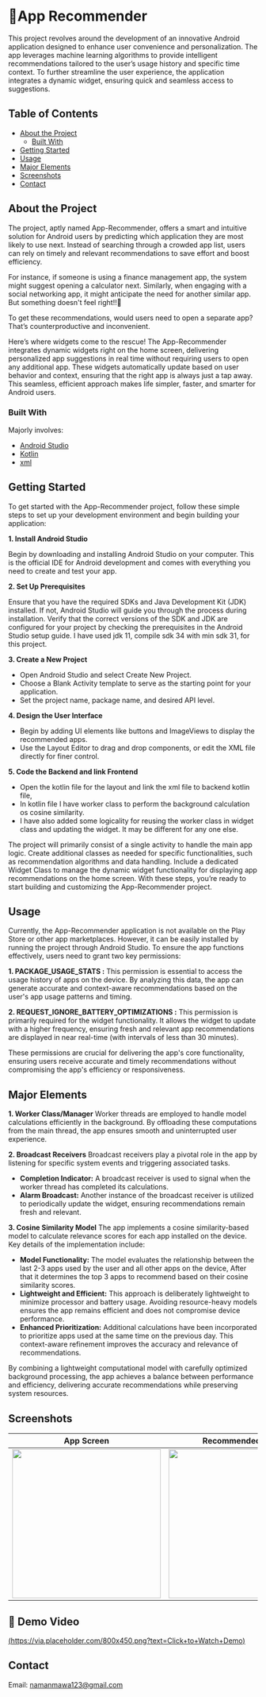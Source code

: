 # 📱App Recommender

This project revolves around the development of an innovative Android application designed to enhance user convenience and personalization. The app leverages machine learning algorithms to provide intelligent recommendations tailored to the user’s usage history and specific time context. To further streamline the user experience, the application integrates a dynamic widget, ensuring quick and seamless access to suggestions.

## Table of Contents

- [About the Project](#about-the-project)
  - [Built With](#built-with)
- [Getting Started](#getting-started)
- [Usage](#usage)
- [Major Elements](#major-elements)
- [Screenshots](#screenshots)
- [Contact](#contact)

## About the Project

The project, aptly named App-Recommender, offers a smart and intuitive solution for Android users by predicting which application they are most likely to use next. Instead of searching through a crowded app list, users can rely on timely and relevant recommendations to save effort and boost efficiency.

For instance, if someone is using a finance management app, the system might suggest opening a calculator next. Similarly, when engaging with a social networking app, it might anticipate the need for another similar app. But something doesn't feel right!!🤔

To get these recommendations, would users need to open a separate app? That’s counterproductive and inconvenient.

Here’s where widgets come to the rescue! The App-Recommender integrates dynamic widgets right on the home screen, delivering personalized app suggestions in real time without requiring users to open any additional app. These widgets automatically update based on user behavior and context, ensuring that the right app is always just a tap away. This seamless, efficient approach makes life simpler, faster, and smarter for Android users.


### Built With
Majorly involves:
- [Android Studio](https://developer.android.com/studio/)
- [Kotlin](https://kotlinlang.org/)
- [xml](https://developer.android.com/guide/topics/resources/layout-resource) 

## Getting Started
To get started with the App-Recommender project, follow these simple steps to set up your development environment and begin building your application:

**1. Install Android Studio**

   Begin by downloading and installing Android Studio on your computer. This is the official IDE for Android development and comes with everything you need to create and     test your app.

**2. Set Up Prerequisites**
   
  Ensure that you have the required SDKs and Java Development Kit (JDK) installed. If not, Android Studio will guide you through the process during installation. Verify that the correct versions of the SDK and JDK are configured for your project by checking the prerequisites in the Android Studio setup guide. I have used jdk 11, compile sdk 34 with min sdk 31, for this project.

**3. Create a New Project**

  - Open Android Studio and select Create New Project.
  - Choose a Blank Activity template to serve as the starting point for your application.
  - Set the project name, package name, and desired API level.

**4. Design the User Interface**
- Begin by adding UI elements like buttons and ImageViews to display the recommended apps.
- Use the Layout Editor to drag and drop components, or edit the XML file directly for finer control.

**5. Code the Backend and link Frontend**
  - Open the kotlin file for the layout and link the xml file to backend kotlin file,
  - In kotlin file I have worker class to perform the background calculation os cosine similarity.
  - I have also added some logicality for reusing the worker class in widget class and updating the widget. It may be different for any one else.

The project will primarily consist of a single activity to handle the main app logic.
Create additional classes as needed for specific functionalities, such as recommendation algorithms and data handling.
Include a dedicated Widget Class to manage the dynamic widget functionality for displaying app recommendations on the home screen.
With these steps, you’re ready to start building and customizing the App-Recommender project.

## Usage

Currently, the App-Recommender application is not available on the Play Store or other app marketplaces. However, it can be easily installed by running the project through Android Studio. To ensure the app functions effectively, users need to grant two key permissions:

**1. PACKAGE_USAGE_STATS :**
This permission is essential to access the usage history of apps on the device. By analyzing this data, the app can generate accurate and context-aware recommendations based on the user's app usage patterns and timing.

**2. REQUEST_IGNORE_BATTERY_OPTIMIZATIONS :**
This permission is primarily required for the widget functionality. It allows the widget to update with a higher frequency, ensuring fresh and relevant app recommendations are displayed in near real-time (with intervals of less than 30 minutes).

These permissions are crucial for delivering the app's core functionality, ensuring users receive accurate and timely recommendations without compromising the app's efficiency or responsiveness.

## Major Elements

**1. Worker Class/Manager**
Worker threads are employed to handle model calculations efficiently in the background. By offloading these computations from the main thread, the app ensures smooth and uninterrupted user experience.

**2. Broadcast Receivers**
Broadcast receivers play a pivotal role in the app by listening for specific system events and triggering associated tasks.

- **Completion Indicator:** A broadcast receiver is used to signal when the worker thread has completed its calculations.
- **Alarm Broadcast:** Another instance of the broadcast receiver is utilized to periodically update the widget, ensuring recommendations remain fresh and relevant.
  
**3. Cosine Similarity Model**
The app implements a cosine similarity-based model to calculate relevance scores for each app installed on the device. Key details of the implementation include:

- **Model Functionality:** The model evaluates the relationship between the last 2-3 apps used by the user and all other apps on the device,  After that it determines the top 3 apps to recommend based on their cosine similarity scores.
- **Lightweight and Efficient:** This approach is deliberately lightweight to minimize processor and battery usage. Avoiding resource-heavy models ensures the app remains efficient and does not compromise device performance.
- **Enhanced Prioritization:** Additional calculations have been incorporated to prioritize apps used at the same time on the previous day. This context-aware refinement improves the accuracy and relevance of recommendations.
  
By combining a lightweight computational model with carefully optimized background processing, the app achieves a balance between performance and efficiency, delivering accurate recommendations while preserving system resources.

## Screenshots
  | **App Screen** | **Recommended Apps** | **Screen with Widget**| 
  | ------------ | ----------------|  ----------------| 
  | <img src="https://github.com/user-attachments/assets/e333b36a-5456-4a09-a6ba-e8340984938a" width="300"> | <img src="https://github.com/user-attachments/assets/c7ac0995-c3d4-4a08-ad8c-22b748ce48f8" width="300"> | <img src="https://github.com/user-attachments/assets/1ebdcdcb-b922-466d-964f-e498501fa0a7" width="300" > |

## 🎥 Demo Video
[(https://via.placeholder.com/800x450.png?text=Click+to+Watch+Demo)](https://github.com/user-attachments/assets/80fd6ca4-7d35-4fa6-af0a-44b16924feab)


## Contact
  Email: namanmawa123@gmail.com
